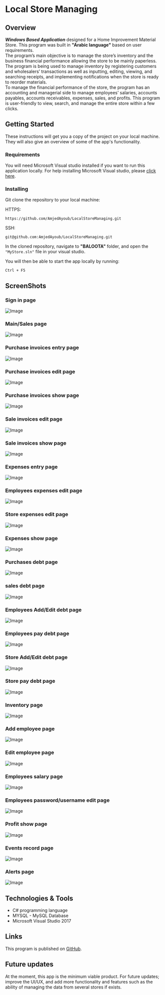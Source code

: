 # Local Store Managing

## Overview
***Windows Based Application*** designed for a Home Improvement Material Store. This program was built in **"Arabic language"** based on user requirements.\
The program’s main objective is to manage the store’s inventory and the business financial performance allowing the store to be mainly paperless. The program is being used to manage inventory by registering customers and wholesalers’ transactions as well as inputting, editing, viewing, and searching receipts, and implementing notifications when the store is ready to reorder materials.\
To manage the financial performance of the store, the program has an accounting and managerial side to manage employees’ salaries, accounts payables, accounts receivables, expenses, sales, and profits. This program is user-friendly to view, search, and manage the entire store within a few clicks.

## Getting Started
These instructions will get you a copy of the project on your local machine. They will also give an overview of some of the app's functionality.

### Requirements
You will need Microsoft Visual studio installed if you want to run this application locally. For help installing Microsoft Visual studio, please [click here](https://visualstudio.microsoft.com/thank-you-downloading-visual-studio/?sku=community&rel=16).

### Installing
Git clone the repository to your local machine:

HTTPS:
```
https://github.com/AmjedAyoub/LocalStoreManaging.git
```
SSH:
```
git@github.com:AmjedAyoub/LocalStoreManaging.git
```
In the cloned repository, navigate to **"BALOOTA"** folder, and open the ```"MyStore.sln"``` file in your visual studio.

You will then be able to start the app locally by running:

```
Ctrl + F5
```

## ScreenShots
### Sign in page
![Image](./assets/images/1.png)
### Main/Sales page
![Image](./assets/images/2.png)
### Purchase invoices entry page
![Image](./assets/images/3.png)
### Purchase invoices edit page
![Image](./assets/images/4.png)
### Purchase invoices show page
![Image](./assets/images/5.png)
### Sale invoices edit page
![Image](./assets/images/7.png)
### Sale invoices show page
![Image](./assets/images/8.png)
### Expenses entry page
![Image](./assets/images/9.png)
### Employees expenses edit page
![Image](./assets/images/10.png)
### Store expenses edit page
![Image](./assets/images/11.png)
### Expenses show page
![Image](./assets/images/12.png)
### Purchases debt page
![Image](./assets/images/13.png)
### sales debt page
![Image](./assets/images/14.png)
### Employees Add/Edit debt page
![Image](./assets/images/15.png)
### Employees pay debt page
![Image](./assets/images/16.png)
### Store Add/Edit debt page
![Image](./assets/images/17.png)
### Store pay debt page
![Image](./assets/images/18.png)
### Inventory page
![Image](./assets/images/19.png)
### Add employee page
![Image](./assets/images/20.png)
### Edit employee page
![Image](./assets/images/21.png)
### Employees salary page
![Image](./assets/images/22.png)
### Employees password/username edit page
![Image](./assets/images/23.png)
### Profit show page
![Image](./assets/images/24.png)
### Events record page
![Image](./assets/images/25.png)
### Alerts page
![Image](./assets/images/26.png)

## Technologies & Tools
* C# programming language  
* MYSQL - MySQL Database
* Microsoft Visual Studio 2017

## Links
This program is published on [GitHub](https://github.com/AmjedAyoub/LocalStoreManaging).

## Future updates
At the moment, this app is the minimum viable product. For future updates; improve the UI/UX, and add more functionality and features such as the ability of managing the data from several stores if exists.